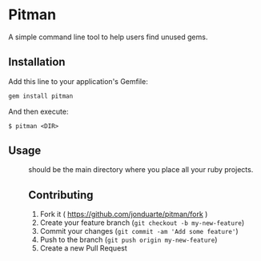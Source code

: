 # Pitman

A simple command line tool to help users find unused gems.

## Installation

Add this line to your application's Gemfile:

```ruby
gem install pitman
```

And then execute:

    $ pitman <DIR>


## Usage

<DIR> should be the main directory where you place all your ruby projects.

## Contributing

1. Fork it ( https://github.com/jonduarte/pitman/fork )
2. Create your feature branch (`git checkout -b my-new-feature`)
3. Commit your changes (`git commit -am 'Add some feature'`)
4. Push to the branch (`git push origin my-new-feature`)
5. Create a new Pull Request
